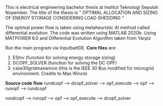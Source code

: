 This is electrical engineering bachelor thesis at Institut Teknologi Sepuluh Nopember. The title of the thesis is " OPTIMAL ALLOCATION AND SIZING OF ENERGY
STORAGE CONSIDERING LOAD SHEDDING "

The optimal power flow is taken using metaheuristic AI method called differential evolution. The code was written using MATLAB 2020b. Using MATPOWER 6.0 and Differential Evolution Algorithm taken from Yarpiz

Run the main program via InputbattDE. **Core files** are: 
1. ESInv (function for solving energy storage sizing)
2. DCOPF_SOLVER (function for solving the DC OPF)
3. case30gridmaswince (this is the IEEE 30 Bus modified for microgrid environment. Credits to Mas Wince)

**Source code flow**
rundcopf --> dcopf_solver --> opf_execute --> opf --> runopf --> rundcopf 

rundcopf --> runopf --> opf --> opf_execute --> dcopf_solver
